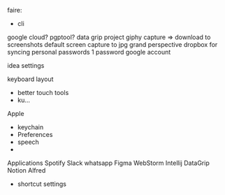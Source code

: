 faire:

- cli

google cloud?
pgptool?
data grip project
giphy capture => download to screenshots
default screen capture to jpg
grand perspective
dropbox for syncing personal passwords
1 password
google account

idea settings

keyboard layout
- better touch tools
- ku...

Apple
- keychain
- Preferences
- speech
-

Applications
Spotify
Slack
whatsapp
Figma
WebStorm
Intellij
DataGrip
Notion
Alfred
- shortcut settings
